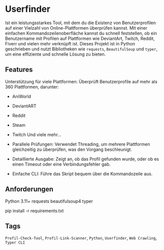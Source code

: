 # Userfinder 
Ist ein leistungsstarkes Tool, mit dem du die Existenz von Benutzerprofilen auf einer Vielzahl von Online-Plattformen überprüfen kannst. Mit einer einfachen Kommandozeilenoberfläche kannst du schnell feststellen, ob ein Benutzername mit Profilen auf Plattformen wie DeviantArt, Twitch, Reddit, Fiverr und vielen mehr verknüpft ist. Dieses Projekt ist in Python geschrieben und nutzt Bibliotheken wie `requests`, `BeautifulSoup` und `typer`, um eine effiziente und schnelle Lösung zu bieten.

## Features
Unterstützung für viele Plattformen: Überprüft Benutzerprofile auf mehr als 360 Plattformen, darunter:
- AniWorld
- DeviantART
- Reddit
- Steam
- Twitch
Und viele mehr...

- Parallele Prüfungen: Verwendet Threading, um mehrere Plattformen gleichzeitig zu überprüfen, was den Vorgang beschleunigt.
- Detaillierte Ausgabe: Zeigt an, ob das Profil gefunden wurde, oder ob es einen Timeout oder eine Verbindungsfehler gab.
- Einfache CLI: Führe das Skript bequem über die Kommandozeile aus.

## Anforderungen

Python 3.11+
requests
beautifulsoup4
typer

pip install -r requirements.txt

## Tags
`Profil-Check-Tool`, `Profil-Link-Scanner`, `Python`, `Userfinder`, `Web Crawling`, `Typer CLI`
